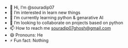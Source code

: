 - 👋 Hi, I’m @souradip07
- 👀 I’m interested in learn new things
- 🌱 I’m currently learning python & genarative AI
- 💞️ I’m looking to collaborate on projects based on python
- 📫 How to reach me souradip07ghosh@gmail.com
- 😄 Pronouns: He
- ⚡ Fun fact: Nothing
